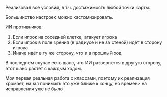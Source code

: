 Реализовал все условия, в т.ч. достижимость любой точки карты.

Большинство настроек можно кастомизировать.

ИИ противников:

1. Если игрок на соседней клетке, атакует игрока
2. Если игрок в поле зрения (в радиусе и не за стеной) идёт в сторону игрока
3. Иначе идёт в ту же сторону, что и в прошлый ход

В последнем случае есть шанс, что ИИ развернется в другую сторону, этот шанс растёт с каждым ходом.

Моя первая реальная работа с классами, поэтому их реализация хромает, начал понимать это уже ближе к концу, но времени на исправления уже не было
